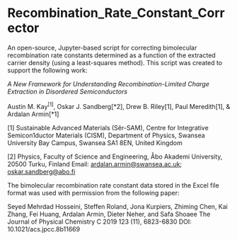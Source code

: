 # Recombination_Rate_Constant_Corrector

An open-source, Jupyter-based script for correcting bimolecular recombination rate constants determined as a function of the extracted carrier density (using a least-squares method). This script was created to support the following work:

_A New Framework for Understanding Recombination-Limited Charge Extraction in Disordered Semiconductors_

Austin M. Kay<sup>[1]</sup>, Oskar J. Sandberg[*2], Drew B. Riley[1], Paul Meredith[1], & Ardalan Armin[*1]

[1] Sustainable Advanced Materials (Sêr-SAM), Centre for Integrative Semicon1ductor Materials (CISM), Department of Physics, Swansea University Bay Campus, Swansea SA1 8EN, United Kingdom

[2] Physics, Faculty of Science and Engineering, Åbo Akademi University, 20500 Turku, Finland
Email: ardalan.armin@swansea.ac.uk; oskar.sandberg@abo.fi 

The bimolecular recombination rate constant data stored in the Excel file format was used with permission from the following paper:

Seyed Mehrdad Hosseini, Steffen Roland, Jona Kurpiers, Zhiming Chen, Kai Zhang, Fei Huang, Ardalan Armin, Dieter Neher, and Safa Shoaee
The Journal of Physical Chemistry C 2019 123 (11), 6823-6830
DOI: 10.1021/acs.jpcc.8b11669

